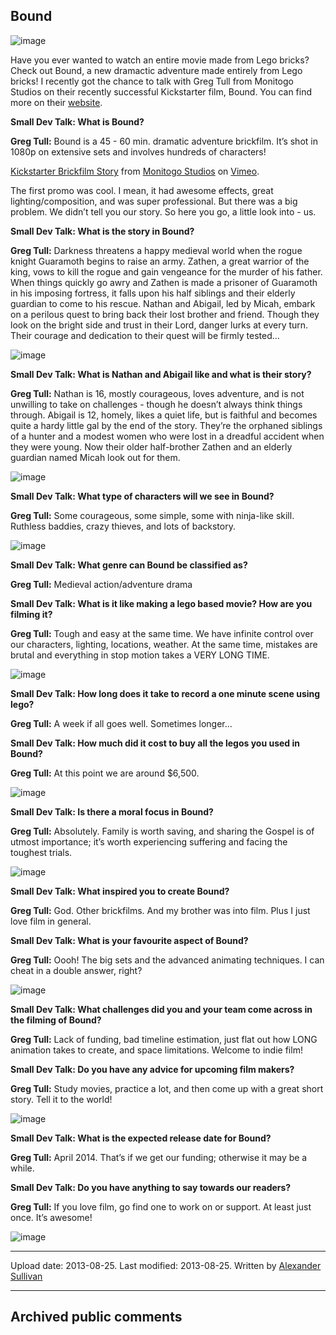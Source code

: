 ## Bound

![image](src\articleArchive\authorAlexanderSullivan\2013-08-25_Bound\image1.webp)

Have you ever wanted to watch an entire movie made from Lego bricks? Check out Bound, a new dramactic adventure made entirely from Lego bricks! I recently got the chance to talk with Greg Tull from Monitogo Studios on their recently successful Kickstarter film, Bound. You can find more on their [website](http://www.monitogostudios.com/bound/).

**Small Dev Talk: What is Bound?**

**Greg Tull:** Bound is a 45 - 60 min. dramatic adventure brickfilm. It’s shot in 1080p on extensive sets and involves hundreds of characters!

[Kickstarter Brickfilm Story](https://vimeo.com/72108669?cjevent=3f76c888837311e980e8006e0a240613) from [Monitogo Studios](https://vimeo.com/user19706774?cjevent=3fa1de62837311e981aa006a0a240611) on [Vimeo](https://vimeo.com/?cjevent=3ff04073837311e9801100700a240612).

The first promo was cool. I mean, it had awesome effects, great lighting/composition, and was super professional. But there was a big problem. We didn’t tell you our story. So here you go, a little look into - us.

**Small Dev Talk: What is the story in Bound?**

**Greg Tull:** Darkness threatens a happy medieval world when the rogue knight Guaramoth begins to raise an army. Zathen, a great warrior of the king, vows to kill the rogue and gain vengeance for the murder of his father. When things quickly go awry and Zathen is made a prisoner of Guaramoth in his imposing fortress, it falls upon his half siblings and their elderly guardian to come to his rescue. Nathan and Abigail, led by Micah, embark on a perilous quest to bring back their lost brother and friend. Though they look on the bright side and trust in their Lord, danger lurks at every turn. Their courage and dedication to their quest will be firmly tested…

![image](src\articleArchive\authorAlexanderSullivan\2013-08-25_Bound\image2.jpg)

**Small Dev Talk: What is Nathan and Abigail like and what is their story?**

**Greg Tull:** Nathan is 16, mostly courageous, loves adventure, and is not unwilling to take on challenges - though he doesn’t always think things through. Abigail is 12, homely, likes a quiet life, but is faithful and becomes quite a hardy little gal by the end of the story. They’re the orphaned siblings of a hunter and a modest women who were lost in a dreadful accident when they were young. Now their older half-brother Zathen and an elderly guardian named Micah look out for them.

![image](src\articleArchive\authorAlexanderSullivan\2013-08-25_Bound\image3.jpg)

**Small Dev Talk: What type of characters will we see in Bound?**

**Greg Tull:** Some courageous, some simple, some with ninja-like skill. Ruthless baddies, crazy thieves, and lots of backstory.

![image](src\articleArchive\authorAlexanderSullivan\2013-08-25_Bound\image4.jpg)

**Small Dev Talk: What genre can Bound be classified as?**

**Greg Tull:** Medieval action/adventure drama

**Small Dev Talk: What is it like making a lego based movie? How are you filming it?**

**Greg Tull:** Tough and easy at the same time. We have infinite control over our characters, lighting, locations, weather. At the same time, mistakes are brutal and everything in stop motion takes a VERY LONG TIME.

![image](src\articleArchive\authorAlexanderSullivan\2013-08-25_Bound\image5.jpg)

**Small Dev Talk: How long does it take to record a one minute scene using lego?**

**Greg Tull:** A week if all goes well. Sometimes longer…

**Small Dev Talk: How much did it cost to buy all the legos you used in Bound?**

**Greg Tull:** At this point we are around $6,500.

![image](src\articleArchive\authorAlexanderSullivan\2013-08-25_Bound\image6.jpg)

**Small Dev Talk: Is there a moral focus in Bound?**

**Greg Tull:** Absolutely. Family is worth saving, and sharing the Gospel is of utmost importance; it’s worth experiencing suffering and facing the toughest trials.

![image](src\articleArchive\authorAlexanderSullivan\2013-08-25_Bound\image7.jpg)

**Small Dev Talk: What inspired you to create Bound?**

**Greg Tull:** God. Other brickfilms. And my brother was into film. Plus I just love film in general.

**Small Dev Talk: What is your favourite aspect of Bound?**

**Greg Tull:** Oooh! The big sets and the advanced animating techniques. I can cheat in a double answer, right?

![image](src\articleArchive\authorAlexanderSullivan\2013-08-25_Bound\image8.jpg)

**Small Dev Talk: What challenges did you and your team come across in the filming of Bound?**

**Greg Tull:** Lack of funding, bad timeline estimation, just flat out how LONG animation takes to create, and space limitations. Welcome to indie film!

**Small Dev Talk: Do you have any advice for upcoming film makers?**

**Greg Tull:** Study movies, practice a lot, and then come up with a great short story. Tell it to the world!

![image](src\articleArchive\authorAlexanderSullivan\2013-08-25_Bound\image9.jpg)

**Small Dev Talk: What is the expected release date for Bound?**

**Greg Tull:** April 2014. That’s if we get our funding; otherwise it may be a while.

**Small Dev Talk: Do you have anything to say towards our readers?**

**Greg Tull:** If you love film, go find one to work on or support. At least just once. It’s awesome!

![image](src\articleArchive\authorAlexanderSullivan\2013-08-25_Bound\image10.jpg)

---

Upload date: 2013-08-25. Last modified: 2013-08-25. Written by [Alexander Sullivan](https://twitter.com/AlexJSully)

---

## Archived public comments

